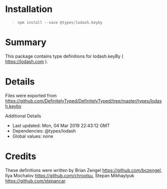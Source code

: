 # Installation
> `npm install --save @types/lodash.keyby`

# Summary
This package contains type definitions for lodash.keyBy ( https://lodash.com ).

# Details
Files were exported from https://github.com/DefinitelyTyped/DefinitelyTyped/tree/master/types/lodash.keyby

Additional Details
 * Last updated: Mon, 04 Mar 2019 22:43:12 GMT
 * Dependencies: @types/lodash
 * Global values: none

# Credits
These definitions were written by Brian Zengel <https://github.com/bczengel>, Ilya Mochalov <https://github.com/chrootsu>, Stepan Mikhaylyuk <https://github.com/stepancar>.
